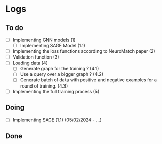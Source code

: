 # Logs

## To do

- [ ] Implementing GNN models (1)
  - [ ] Implementing SAGE Model (1.1)
- [ ] Implementing the loss functions according to NeuroMatch paper (2)
- [ ] Validation function (3)
- [ ] Loading data (4)
  - [ ] Generate graph for the training ? (4.1)
  - [ ] Use a query over a bigger graph ? (4.2)
  - [ ] Generate batch of data with positive and negative examples for a round of training. (4.3)
- [ ] Implementing the full training process (5)

## Doing

* [ ] Implementing SAGE (1.1) (05/02/2024 - ...)



## Done
